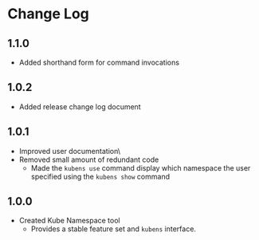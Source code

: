 # Change Log

## 1.1.0
- Added shorthand form for command invocations

## 1.0.2
- Added release change log document

## 1.0.1
- Improved user documentation\
- Removed small amount of redundant code
    - Made the `kubens use` command display which namespace the user specified using the `kubens show` command

## 1.0.0
- Created Kube Namespace tool
    - Provides a stable feature set and `kubens` interface.

